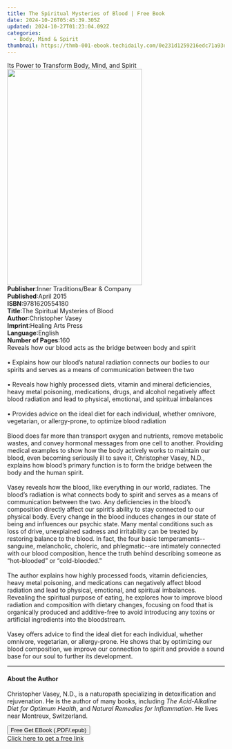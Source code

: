 ```yaml
---
title: The Spiritual Mysteries of Blood | Free Book
date: 2024-10-26T05:45:39.305Z
updated: 2024-10-27T01:23:04.092Z
categories:
  - Body, Mind & Spirit
thumbnail: https://thmb-001-ebook.techidaily.com/0e231d1259216edc71a93d6e73c5cd13ebd8b0f86722e0a5868713e6d56a99ef.jpg
---
```

<main id="book-container">
  <div class="flex flex-col">
    <div class="book-brief flex-1 py-6 px-4 sm:p-6 md:py-10 md:px-8">
      <!-- brief-->
      <div class="book-brief-main">
        Its Power to Transform Body, Mind, and Spirit
      </div>
    </div>
    <div
      class="book-meta-info flex-1 grid gap-4 col-start-1 col-end-3 row-start-1 sm:mb-6 sm:grid-cols-4 lg:gap-6 lg:col-start-2 lg:row-end-6 lg:row-span-6 lg:mb-0"
    >
      <div
        class="book-meta-info-left place-content-center mt-4 p-4 text-sm leading-6 col-start-2 col-span-2 dark:text-slate-400"
      >
        <img
          class="w-full h-500 object-cover rounded-lg sm:h-255 sm:col-span-2 lg:col-span-full"
          src="https://img-001-ebook.techidaily.com/cd6766323594de36e81a9e89d860267cf77f9a95a38927f71773c643e2ce02ba.jpg"
          alt=""
          width="312"
          height="500"
        />
      </div>
      <div
        class="book-meta-info-right mt-2 col-start-1 row-start-2 col-span-3 self-center"
      >
        <!-- meta data  -->
        <div class="flex flex-col px-4 md:px-8">
          <div class="flex-1">
            <strong>Publisher</strong>:<span class="px-2"
              >Inner Traditions/Bear &amp; Company</span
            >
          </div>
          <div class="flex-1">
            <strong>Published</strong>:<span class="px-2">April 2015</span>
          </div>
          <div class="flex-1">
            <strong>ISBN</strong>:<span class="px-2">9781620554180</span>
          </div>
          <div class="flex-1">
            <strong>Title</strong>:<span class="px-2"
              >The Spiritual Mysteries of Blood</span
            >
          </div>
          <div class="flex-1">
            <strong>Author</strong>:<span class="px-2">Christopher Vasey</span>
          </div>
          <div class="flex-1">
            <strong>Imprint</strong>:<span class="px-2"
              >Healing Arts Press</span
            >
          </div>
          <div class="flex-1">
            <strong>Language</strong>:<span class="px-2">English</span>
          </div>
          <div class="flex-1">
            <strong>Number of Pages</strong>:<span class="px-2">160</span>
          </div>
        </div>
      </div>
    </div>
    <div class="book-description flex-1 py-6 px-4 sm:p-6 md:py-10 md:px-8">
      <div class="book-description-main">
        <div accordion-content="" id="description">
          Reveals how our blood acts as the bridge between body and spirit
          <br />
          <br />• Explains how our blood’s natural radiation connects our bodies
          to our spirits and serves as a means of communication between the two
          <br />
          <br />• Reveals how highly processed diets, vitamin and mineral
          deficiencies, heavy metal poisoning, medications, drugs, and alcohol
          negatively affect blood radiation and lead to physical, emotional, and
          spiritual imbalances <br />
          <br />• Provides advice on the ideal diet for each individual, whether
          omnivore, vegetarian, or allergy-prone, to optimize blood radiation
          <br />
          <br />Blood does far more than transport oxygen and nutrients, remove
          metabolic wastes, and convey hormonal messages from one cell to
          another. Providing medical examples to show how the body actively
          works to maintain our blood, even becoming seriously ill to save it,
          Christopher Vasey, N.D., explains how blood’s primary function is to
          form the bridge between the body and the human spirit. <br />
          <br />Vasey reveals how the blood, like everything in our world,
          radiates. The blood’s radiation is what connects body to spirit and
          serves as a means of communication between the two. Any deficiencies
          in the blood’s composition directly affect our spirit’s ability to
          stay connected to our physical body. Every change in the blood induces
          changes in our state of being and influences our psychic state. Many
          mental conditions such as loss of drive, unexplained sadness and
          irritability can be treated by restoring balance to the blood. In
          fact, the four basic temperaments--sanguine, melancholic, choleric,
          and phlegmatic--are intimately connected with our blood composition,
          hence the truth behind describing someone as “hot-blooded” or
          “cold-blooded.” <br />
          <br />The author explains how highly processed foods, vitamin
          deficiencies, heavy metal poisoning, and medications can negatively
          affect blood radiation and lead to physical, emotional, and spiritual
          imbalances. Revealing the spiritual purpose of eating, he explores how
          to improve blood radiation and composition with dietary changes,
          focusing on food that is organically produced and additive-free to
          avoid introducing any toxins or artificial ingredients into the
          bloodstream. <br />
          <br />Vasey offers advice to find the ideal diet for each individual,
          whether omnivore, vegetarian, or allergy-prone. He shows that by
          optimizing our blood composition, we improve our connection to spirit
          and provide a sound base for our soul to further its development.
        </div>
        <div class="accordion-fader"></div>
      </div>
    </div>
    <div class="book-excerpts flex-1 py-6 px-4 sm:p-6 md:py-10 md:px-8">
      <!-- excerpts-->
      <div class="book-excerpts-main">
        <hr />
        <h4 class="placeholder placeholder-heading">
          <span>About the Author</span>
        </h4>
        <p>
          Christopher Vasey, N.D., is a naturopath specializing in
          detoxification and rejuvenation. He is the author of many books,
          including <i>The Acid-Alkaline Diet for Optimum Health</i>, and
          <i>Natural Remedies for Inflammation</i>. He lives near Montreux,
          Switzerland.
        </p>
      </div>
    </div>
    <div
      class="book-about-author flex-1 py-6 px-4 sm:p-6 md:py-10 md:px-8"
    ></div>
    <div class="book-free-get flex-1 py-6 px-4 sm:p-6 md:py-10 md:px-8">
      <button
        id="btn-free-get"
        class="bg-blue-500 hover:bg-blue-700 text-white font-bold py-2 px-4 rounded"
      >
        Free Get EBook (.PDF/.epub)
      </button>
      <div id="countdown-display" class="px-2 text-lg mt-2"></div>
      <a
        id="free-link"
        class="hidden bg-blue-500 hover:bg-blue-700 text-white font-bold py-2 px-4 rounded"
        href="https://www.ebooks.com/en-us/book/95782851/the-spiritual-mysteries-of-blood/christopher-vasey/"
        target="_blank"
        >Click here to get a free link</a
      >
    </div>
    <script>
      let countdownTime = 0;
      let countdownInterval = null;
      document
        .getElementById('btn-free-get')
        .addEventListener('click', startCountdown);
      function startCountdown() {
        countdownTime = new Date().getTime() + 60000 * 3;
        countdownInterval = setInterval(updateCountdown, 1000);
        document.getElementById('btn-free-get').disabled = true;
        document
          .getElementById('btn-free-get')
          .classList.add('bg-gray-500', 'cursor-not-allowed');
      }
      function updateCountdown() {
        let currentTime = new Date().getTime();
        let timeLeft = countdownTime - currentTime;
        let secondsLeft = Math.floor(timeLeft / 1000);
        document.getElementById('countdown-display').innerHTML =
          `Remaining time: ${secondsLeft} seconds.`;
        if (secondsLeft <= 0) {
          clearInterval(countdownInterval);
          document.getElementById('btn-free-get').classList.add('hidden');
          document.getElementById('free-link').classList.remove('hidden');
          document.getElementById('countdown-display').innerHTML = '';
        }
      }
    </script>
  </div>
</main>

<ins class="adsbygoogle"
      style="display:block"
      data-ad-client="ca-pub-7571918770474297"
      data-ad-slot="8358498916"
      data-ad-format="auto"
      data-full-width-responsive="true"></ins>
    